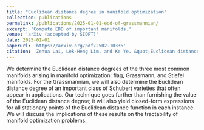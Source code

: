 ```yaml
---
title: "Euclidean distance degree in manifold optimization"
collection: publications
permalink: /publications/2025-01-01-edd-of-grassmannian/
excerpt: 'Compute EDD of important manifolds.'
venue: 'arXiv (accepted by SIOPT)'
date: 2025-01-01
paperurl: 'https://arxiv.org/pdf/2502.10336'
citation: 'Zehua Lai, Lek-Heng Lim, and Ke Ye. &quot;Euclidean distance degree in manifold optimization.&quot; to appear in SIAM Journal on Optimization (2025): arXiv-2502.10336.'
---
```

We determine the Euclidean distance degrees of the three most common manifolds arising in manifold optimization: flag, Grassmann, and Stiefel manifolds. For the Grassmannian, we will also determine the Euclidean distance degree of an important class of Schubert varieties that often appear in applications. Our technique goes further than furnishing the value of the Euclidean distance degree; it will also yield closed-form expressions for all stationary points of the Euclidean distance function in each instance. We will discuss the implications of these results on the tractability of manifold optimization problems.
